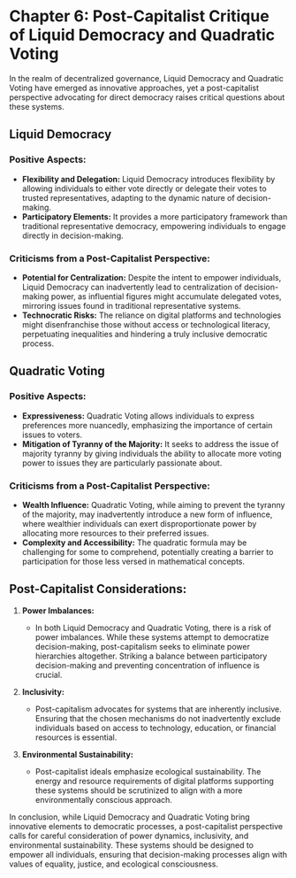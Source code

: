 # Chapter 6: Post-Capitalist Critique of Liquid Democracy and Quadratic Voting

In the realm of decentralized governance, Liquid Democracy and Quadratic Voting have emerged as innovative approaches, yet a post-capitalist perspective advocating for direct democracy raises critical questions about these systems.

## Liquid Democracy

### Positive Aspects:
- **Flexibility and Delegation:** Liquid Democracy introduces flexibility by allowing individuals to either vote directly or delegate their votes to trusted representatives, adapting to the dynamic nature of decision-making.
- **Participatory Elements:** It provides a more participatory framework than traditional representative democracy, empowering individuals to engage directly in decision-making.

### Criticisms from a Post-Capitalist Perspective:
- **Potential for Centralization:** Despite the intent to empower individuals, Liquid Democracy can inadvertently lead to centralization of decision-making power, as influential figures might accumulate delegated votes, mirroring issues found in traditional representative systems.
- **Technocratic Risks:** The reliance on digital platforms and technologies might disenfranchise those without access or technological literacy, perpetuating inequalities and hindering a truly inclusive democratic process.

## Quadratic Voting

### Positive Aspects:
- **Expressiveness:** Quadratic Voting allows individuals to express preferences more nuancedly, emphasizing the importance of certain issues to voters.
- **Mitigation of Tyranny of the Majority:** It seeks to address the issue of majority tyranny by giving individuals the ability to allocate more voting power to issues they are particularly passionate about.

### Criticisms from a Post-Capitalist Perspective:
- **Wealth Influence:** Quadratic Voting, while aiming to prevent the tyranny of the majority, may inadvertently introduce a new form of influence, where wealthier individuals can exert disproportionate power by allocating more resources to their preferred issues.
- **Complexity and Accessibility:** The quadratic formula may be challenging for some to comprehend, potentially creating a barrier to participation for those less versed in mathematical concepts.

## Post-Capitalist Considerations:

1. **Power Imbalances:**
   - In both Liquid Democracy and Quadratic Voting, there is a risk of power imbalances. While these systems attempt to democratize decision-making, post-capitalism seeks to eliminate power hierarchies altogether. Striking a balance between participatory decision-making and preventing concentration of influence is crucial.
   
2. **Inclusivity:**
   - Post-capitalism advocates for systems that are inherently inclusive. Ensuring that the chosen mechanisms do not inadvertently exclude individuals based on access to technology, education, or financial resources is essential.

3. **Environmental Sustainability:**
   - Post-capitalist ideals emphasize ecological sustainability. The energy and resource requirements of digital platforms supporting these systems should be scrutinized to align with a more environmentally conscious approach.

In conclusion, while Liquid Democracy and Quadratic Voting bring innovative elements to democratic processes, a post-capitalist perspective calls for careful consideration of power dynamics, inclusivity, and environmental sustainability. These systems should be designed to empower all individuals, ensuring that decision-making processes align with values of equality, justice, and ecological consciousness.
